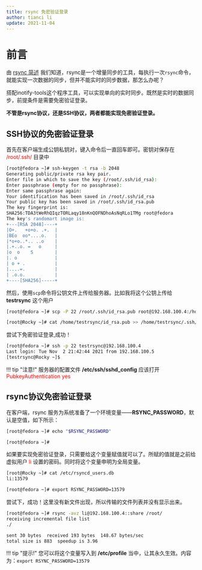 ```yaml
---
title: rsync 免密验证登录
author: tianci li
update: 2021-11-04
---
```


# 前言

由 [rsync 简述](01_rsync_overview.zh.md) 我们知道，rsync是一个增量同步的工具，每执行一次`rsync`命令，就能实现一次数据的同步，但并不能实时的同步数据，那怎么办呢？

搭配inotify-tools这个程序工具，可以实现单向的实时同步。既然是实时的数据同步，前提条件是需要免密验证登录。

**不管是rsync协议，还是SSH协议，两者都能实现免密验证登录。**

## SSH协议的免密验证登录

首先在客户端生成公钥私钥对，键入命令后一直回车即可。密钥对保存在 <font color=red>/root/.ssh/</font> 目录中

```bash
[root@fedora ~]# ssh-keygen -t rsa -b 2048
Generating public/private rsa key pair.
Enter file in which to save the key (/root/.ssh/id_rsa): 
Enter passphrase (empty for no passphrase): 
Enter same passphrase again: 
Your identification has been saved in /root/.ssh/id_rsa
Your public key has been saved in /root/.ssh/id_rsa.pub
The key fingerprint is:
SHA256:TDA3tWeRhQIqzTORLaqy18nKnQOFNDhoAsNqRLo1TMg root@fedora
The key's randomart image is:
+---[RSA 2048]----+
|O+.   +o+o. .+.  |
|BEo  oo*....o.   |
|*o+o..*.. ..o    |
|.+..o. =   o     |
|o  o    S        |
|. o              |
| o + .           |
|....=.           |
| .o.o.           |
+----[SHA256]-----+
```

然后，使用`scp`命令将公钥文件上传给服务器。比如我将这个公钥上传给 **testrsync** 这个用户

```bash
[root@fedora ~]# scp -P 22 /root/.ssh/id_rsa.pub root@192.168.100.4:/home/testrsync/
```

```bash
[root@Rocky ~]# cat /home/testrsync/id_rsa.pub >> /home/testrsync/.ssh/authorized_keys
```

尝试下免密验证登录,成功！

```bash
[root@fedora ~]# ssh -p 22 testrsync@192.168.100.4
Last login: Tue Nov  2 21:42:44 2021 from 192.168.100.5
[testrsync@Rocky ~]$
```

!!! tip "注意!"
    服务器的配置文件 **/etc/ssh/sshd_config** 应该打开 <font color=red>PubkeyAuthentication yes</font>

## rsync协议免密验证登录

在客户端，rsync 服务为系统准备了一个环境变量——**RSYNC_PASSWORD**，默认是空值，如下所示：

```bash
[root@fedora ~]# echo "$RSYNC_PASSWORD"

[root@fedora ~]# 
```

如果要实现免密验证登录，只需要给这个变量赋值就可以了。所赋的值就是之前给虚拟用户 <font color=red>li</font> 设置的密码。同时将这个变量申明为全局变量。

```bash
[root@Rocky ~]# cat /etc/rsyncd_users.db 
li:13579
```

```bash
[root@fedora ~]# export RSYNC_PASSWORD=13579
```

尝试下，成功！这里没有新文件出现，所以传输的文件列表并没有显示出来。

```bash
[root@fedora ~]# rsync -avz li@192.168.100.4::share /root/
receiving incremental file list
./

sent 30 bytes  received 193 bytes  148.67 bytes/sec
total size is 883  speedup is 3.96
```

!!! tip "提示!"
    您可以将这个变量写入到 **/etc/profile** 当中，让其永久生效。内容为：`export RSYNC_PASSWORD=13579`